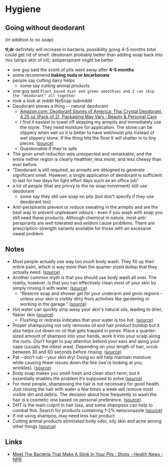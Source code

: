 # Hygiene

## Going without deodorant

_(in addition to no soap)_

**tl;dr** definitely will increase in bacteria, possibility going 4-5 months total could get rid of smell. deodorant probably better than adding soap back into mix (strips skin of oil); antiperspirant might be better

- one guy said the scent of pits went away after **4-5 months**
- some recommend **baking soda or bicarbonate**
- people say cutting dairy helps
  - some say cutting animal products
- one guy said `Plant based diet and green smoothies and I can skip the "deodorant" all together`
- took a look at reddit NoSoap subreddit
- Deodorant stones a thing -- natural deodorant
  - [Amazon.com: Deodorant Stones of America: Thai Crystal Deodorant, 4.25 oz (Pack of 2), Packaging May Vary : Beauty & Personal Care](https://www.amazon.com/Deodorant-Stones-America-Thai-Crystal/dp/B001E0YN1W)
  - I find it easiest to towel off skipping my armpits and immediately use the stone. They need moisture for application. The stone can be slippery when wet so it is better to have wet/moist pits instead of wet slippery stone. If the thing hits the floor it will shatter in to tiny pieces. ([source](https://www.reddit.com/r/NoSoap/comments/gmnjfl/any_of_you_experimenting_armpit_odor_with_no_soap/#:~:text=i%20find%20it%20easiest%20to%20towel%20off%20skipping%20my%20armpits%20and%20immediately%20use%20the%20stone.%20they%20need%20moisture%20for%20application.%20the%20stone%20can%20be%20slippery%20when%20wet%20so%20it%20is%20better%20to%20have%20wet%2Fmoist%20pits%20instead%20of%20wet%20slippery%20stone.%20if%20the%20thing%20hits%20the%20floor%20it%20will%20shatter%20in%20to%20tiny%20pieces.))
  - Questionable if they're safe
- The groin smell reduction was unexpected and remarkable, and the entire nether region is clearly healthier, less moist, and less cheesy than ever before.
- "Deodorant is still required, as armpits are designed to generate significant smell. However, a single application of deodorant is sufficient to last for two days for light effort days such as an office job"
- a lot of people (that are privvy to the no soap movement) still use deodorant
  - some say they still use soap on pits (but don't specify if they use deodorant too)
- Anti-perspirants prevent or reduce sweating in the armpits and are the best way to prevent unpleasant odours - even if you wash with soap you still need these products. Although chemical in nature, most anti-perspirants are well tolerated and seldom cause problems.  There are prescription-strength variants available for those with an excessive sweat problem.

## Notes

- Most people actually use way too much body wash. They fill up their entire palm, which is way more than the quarter-sized dollop that they actually need. ([source](https://puracy.com/blogs/wellness/4-tips-how-to-use-body-wash#:~:text=Most%20people%20actually%20use%20way%20too%20much%20body%20wash.%20They%20fill%20up%20their%20entire%20palm%2C%20which%20is%20way%20more%20than%20the%20quarter-sized%20dollop%20that%20they%20actually%20need.))
- Another common myth is that you should use body wash all over. The reality, however, is that you can effectively clean most of your skin by simply rinsing it with water. ([source](https://puracy.com/blogs/wellness/4-tips-how-to-use-body-wash#:~:text=Another%20common%20myth%20is%20that%20you%20should%20use%20body%20wash%20all%20over.%20The%20reality%2C%20however%2C%20is%20that%20you%20can%20effectively%20clean%20most%20of%20your%20skin%20by%20simply%20rinsing%20it%20with%20water.))
  - “Reserve soap and shower gel for your underarm and groin regions – unless your skin is visibly dirty from activities like gardening or working in the garage.” ([source](https://puracy.com/blogs/wellness/4-tips-how-to-use-body-wash#:~:text=%E2%80%9CReserve%20soap%20and%20shower%20gel%20for%20your%20underarm%20and%20groin%20regions%20%E2%80%93%20unless%20your%20skin%20is%20visibly%20dirty%20from%20activities%20like%20gardening%20or%20working%20in%20the%20garage.%E2%80%9D))
- Hot water can quickly strip away your skin's natural oils, leading to drier, flakier skin ([source](https://puracy.com/blogs/wellness/shower-routine-for-healthy-skin#:~:text=hot%20water%20can%20quickly%20strip%20away%20your%20skin's%20natural%20oils%2C%20leading%20to%20drier%2C%20flakier%20skin))
  - Flushing or redness indicates that your water is too hot. ([source](https://puracy.com/blogs/wellness/shower-routine-for-healthy-skin#:~:text=Flushing%20or%20redness%20indicates%20that%20your%20water%20is%20too%20hot.))
- Proper shampooing not only removes oil and hair product buildup but it also helps cut down on oil that gets trapped in pores. Place a quarter-sized amount of shampoo into your hands, work it into your scalp along the roots. Don’t forget to pay attention behind your ears and along your nape (usually the oiliest area). Depending on your length of hair, scrub between 30 and 60 seconds before rinsing. ([source](<https://puracy.com/blogs/wellness/shower-routine-for-healthy-skin#:~:text=Proper%20shampooing%20not%20only%20removes%20oil%20and%20hair%20product%20buildup%20but%20it%20also%20helps%20cut%20down%20on%20oil%20that%20gets%20trapped%20in%20pores.%20Place%20a%20quarter-sized%20amount%20of%20shampoo%20into%20your%20hands%2C%20work%20it%20into%20your%20scalp%20along%20the%20roots.%20Don%E2%80%99t%20forget%20to%20pay%20attention%20behind%20your%20ears%20and%20along%20your%20nape%20(usually%20the%20oiliest%20area).%20Depending%20on%20your%20length%20of%20hair%2C%20scrub%20between%2030%20and%2060%20seconds%20before%20rinsing.>))
- Pat – don’t rub – your skin dry! Doing so will help maintain moisture while causing fewer issues down the line (we're looking at you, wrinkles). ([source](<https://puracy.com/blogs/wellness/shower-routine-for-healthy-skin#:~:text=pat%20%E2%80%93%20don%E2%80%99t%20rub%20%E2%80%93%20your%20skin%20dry!%20Doing%20so%20will%20help%20maintain%20moisture%20while%20causing%20fewer%20issues%20down%20the%20line%20(we're%20looking%20at%20you%2C%20wrinkles).>))
- Body soap makes you smell fresh and clean short-term, but it essentially enables the problem it’s supposed to solve ([source](https://repeller.com/giving-up-soap/#:~:text=Body%20soap%20makes%20you%20smell%20fresh%20and%20clean%20short-term%2C%20but%20it%20essentially%20enables%20the%20problem%20it%E2%80%99s%20supposed%20to%20solve))
- For most people, shampooing the hair is not necessary for good health. Just rinsing the hair with water a few times a week will remove most visible dirt and debris. The decision about how frequently to wash the hair is a cosmetic one based on personal preference. ([source](https://www.medicalnewstoday.com/articles/319848#:~:text=For%20most%20people%2C%20shampooing%20the%20hair%20is%20not%20necessary%20for%20good%20health.%20Just%20rinsing%20the%20hair%20with%20water%20a%20few%20times%20a%20week%20will%20remove%20most%20visible%20dirt%20and%20debris.%20The%20decision%20about%20how%20frequently%20to%20wash%20the%20hair%20is%20a%20cosmetic%20one%20based%20on%20personal%20preference.))
- DHT is the main culprit in hair loss, and some shampoos can help to combat this. Search for products containing 1-2% ketoconazole ([source](https://www.theguardian.com/fashion/2018/apr/23/seven-ways-to-avoid-hair-loss#:~:text=DHT%20is%20the%20main%20culprit%20in%20hair%20loss%2C%20and%20some%20shampoos%20can%20help%20to%20combat%20this.%20Search%20for%20products%20containing%201-2%25%20ketoconazole))
- If not using shampoo, may need less hair product
- Cutting animal products eliminated body odor, oily skin and acne among other things ([source](https://www.reddit.com/r/NoPoo/comments/8k8myb/does_anyone_do_no_soap_as_well/#:~:text=cutting%20animal%20products%20eliminated%20body%20odor%2C%20oily%20skin%20and%20acne%20among%20other%20things))

## Links

- [Meet The Bacteria That Make A Stink In Your Pits : Shots - Health News : NPR](https://www.npr.org/sections/health-shots/2015/03/31/396573607/meet-the-bacteria-that-make-a-stink-in-your-pits)
